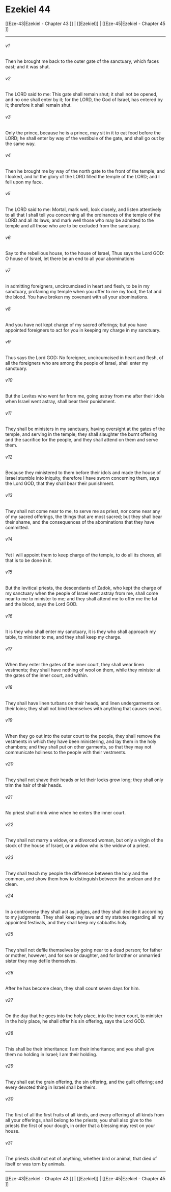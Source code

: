 # Ezekiel 44

[[Eze-43|Ezekiel - Chapter 43 ]] | [[Ezekiel]] | [[Eze-45|Ezekiel - Chapter 45 ]]
***

###### v1
Then he brought me back to the outer gate of the sanctuary, which faces east; and it was shut.
###### v2
The LORD said to me: This gate shall remain shut; it shall not be opened, and no one shall enter by it; for the LORD, the God of Israel, has entered by it; therefore it shall remain shut.
###### v3
Only the prince, because he is a prince, may sit in it to eat food before the LORD; he shall enter by way of the vestibule of the gate, and shall go out by the same way.
###### v4
Then he brought me by way of the north gate to the front of the temple; and I looked, and lo! the glory of the LORD filled the temple of the LORD; and I fell upon my face.
###### v5
The LORD said to me: Mortal, mark well, look closely, and listen attentively to all that I shall tell you concerning all the ordinances of the temple of the LORD and all its laws; and mark well those who may be admitted to the temple and all those who are to be excluded from the sanctuary.
###### v6
Say to the rebellious house, to the house of Israel, Thus says the Lord GOD: O house of Israel, let there be an end to all your abominations
###### v7
in admitting foreigners, uncircumcised in heart and flesh, to be in my sanctuary, profaning my temple when you offer to me my food, the fat and the blood. You have broken my covenant with all your abominations.
###### v8
And you have not kept charge of my sacred offerings; but you have appointed foreigners to act for you in keeping my charge in my sanctuary.
###### v9
Thus says the Lord GOD: No foreigner, uncircumcised in heart and flesh, of all the foreigners who are among the people of Israel, shall enter my sanctuary.
###### v10
But the Levites who went far from me, going astray from me after their idols when Israel went astray, shall bear their punishment.
###### v11
They shall be ministers in my sanctuary, having oversight at the gates of the temple, and serving in the temple; they shall slaughter the burnt offering and the sacrifice for the people, and they shall attend on them and serve them.
###### v12
Because they ministered to them before their idols and made the house of Israel stumble into iniquity, therefore I have sworn concerning them, says the Lord GOD, that they shall bear their punishment.
###### v13
They shall not come near to me, to serve me as priest, nor come near any of my sacred offerings, the things that are most sacred; but they shall bear their shame, and the consequences of the abominations that they have committed.
###### v14
Yet I will appoint them to keep charge of the temple, to do all its chores, all that is to be done in it.
###### v15
But the levitical priests, the descendants of Zadok, who kept the charge of my sanctuary when the people of Israel went astray from me, shall come near to me to minister to me; and they shall attend me to offer me the fat and the blood, says the Lord GOD.
###### v16
It is they who shall enter my sanctuary, it is they who shall approach my table, to minister to me, and they shall keep my charge.
###### v17
When they enter the gates of the inner court, they shall wear linen vestments; they shall have nothing of wool on them, while they minister at the gates of the inner court, and within.
###### v18
They shall have linen turbans on their heads, and linen undergarments on their loins; they shall not bind themselves with anything that causes sweat.
###### v19
When they go out into the outer court to the people, they shall remove the vestments in which they have been ministering, and lay them in the holy chambers; and they shall put on other garments, so that they may not communicate holiness to the people with their vestments.
###### v20
They shall not shave their heads or let their locks grow long; they shall only trim the hair of their heads.
###### v21
No priest shall drink wine when he enters the inner court.
###### v22
They shall not marry a widow, or a divorced woman, but only a virgin of the stock of the house of Israel, or a widow who is the widow of a priest.
###### v23
They shall teach my people the difference between the holy and the common, and show them how to distinguish between the unclean and the clean.
###### v24
In a controversy they shall act as judges, and they shall decide it according to my judgments. They shall keep my laws and my statutes regarding all my appointed festivals, and they shall keep my sabbaths holy.
###### v25
They shall not defile themselves by going near to a dead person; for father or mother, however, and for son or daughter, and for brother or unmarried sister they may defile themselves.
###### v26
After he has become clean, they shall count seven days for him.
###### v27
On the day that he goes into the holy place, into the inner court, to minister in the holy place, he shall offer his sin offering, says the Lord GOD.
###### v28
This shall be their inheritance: I am their inheritance; and you shall give them no holding in Israel; I am their holding.
###### v29
They shall eat the grain offering, the sin offering, and the guilt offering; and every devoted thing in Israel shall be theirs.
###### v30
The first of all the first fruits of all kinds, and every offering of all kinds from all your offerings, shall belong to the priests; you shall also give to the priests the first of your dough, in order that a blessing may rest on your house.
###### v31
The priests shall not eat of anything, whether bird or animal, that died of itself or was torn by animals.

***

[[Eze-43|Ezekiel - Chapter 43 ]] | [[Ezekiel]] | [[Eze-45|Ezekiel - Chapter 45 ]]
